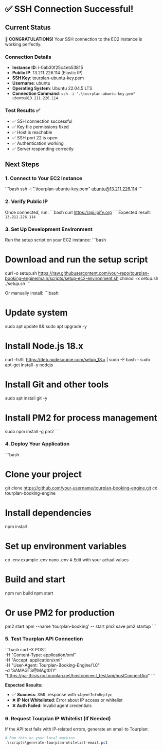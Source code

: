# ✅ SSH Connection Successful!

## Current Status

**🎉 CONGRATULATIONS!** Your SSH connection to the EC2 instance is working perfectly.

### Connection Details
- **Instance ID**: i-0ab30f25c4eb53815
- **Public IP**: 13.211.226.114 (Elastic IP)
- **SSH Key**: tourplan-ubuntu-key.pem
- **Username**: ubuntu
- **Operating System**: Ubuntu 22.04.5 LTS
- **Connection Command**: `ssh -i ".\tourplan-ubuntu-key.pem" ubuntu@13.211.226.114`

### Test Results ✅
- ✅ SSH connection successful
- ✅ Key file permissions fixed
- ✅ Host is reachable
- ✅ SSH port 22 is open
- ✅ Authentication working
- ✅ Server responding correctly

## Next Steps

### 1. Connect to Your EC2 Instance
\`\`\`bash
ssh -i ".\tourplan-ubuntu-key.pem" ubuntu@13.211.226.114
\`\`\`

### 2. Verify Public IP
Once connected, run:
\`\`\`bash
curl https://api.ipify.org
\`\`\`
Expected result: `13.211.226.114`

### 3. Set Up Development Environment
Run the setup script on your EC2 instance:
\`\`\`bash
# Download and run the setup script
curl -o setup.sh https://raw.githubusercontent.com/your-repo/tourplan-booking-engine/main/scripts/setup-ec2-environment.sh
chmod +x setup.sh
./setup.sh
\`\`\`

Or manually install:
\`\`\`bash
# Update system
sudo apt update && sudo apt upgrade -y

# Install Node.js 18.x
curl -fsSL https://deb.nodesource.com/setup_18.x | sudo -E bash -
sudo apt-get install -y nodejs

# Install Git and other tools
sudo apt install git -y

# Install PM2 for process management
sudo npm install -g pm2
\`\`\`

### 4. Deploy Your Application
\`\`\`bash
# Clone your project
git clone https://github.com/your-username/tourplan-booking-engine.git
cd tourplan-booking-engine

# Install dependencies
npm install

# Set up environment variables
cp .env.example .env
nano .env  # Edit with your actual values

# Build and start
npm run build
npm start

# Or use PM2 for production
pm2 start npm --name 'tourplan-booking' -- start
pm2 save
pm2 startup
\`\`\`

### 5. Test Tourplan API Connection
\`\`\`bash
curl -X POST \
  -H "Content-Type: application/xml" \
  -H "Accept: application/xml" \
  -H "User-Agent: Tourplan-Booking-Engine/1.0" \
  -d '<?xml version="1.0"?><!DOCTYPE Request SYSTEM "hostConnect_5_05_000.dtd"><Request><AgentInfoRequest><AgentID>SAMAGT</AgentID><Password>S@MAgt01</Password><ReturnAccountInfo>Y</ReturnAccountInfo></AgentInfoRequest></Request>' \
  "https://pa-thisis.nx.tourplan.net/hostconnect_test/api/hostConnectApi"
\`\`\`

**Expected Results:**
- ✅ **Success**: XML response with `<AgentInfoReply>`
- ❌ **IP Not Whitelisted**: Error about IP access or whitelist
- ❌ **Auth Failed**: Invalid agent credentials

### 6. Request Tourplan IP Whitelist (If Needed)
If the API test fails with IP-related errors, generate an email to Tourplan:
```powershell
# Run this on your local machine
.\scripts\generate-tourplan-whitelist-email.ps1

